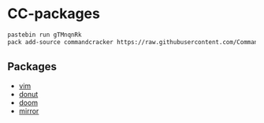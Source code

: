 # CC-packages

```bash
pastebin run gTMnqnRk
pack add-source commandcracker https://raw.githubusercontent.com/Commandcracker/CC-packages/master/packages.json
```

## Packages

- [vim](https://github.com/Commandcracker/VimCC)
- [donut](https://github.com/Commandcracker/CC-spinning-donut)
- [doom](https://github.com/Xelostar/CCDoom)
- [mirror](https://pastebin.com/DW3LCC3L)
